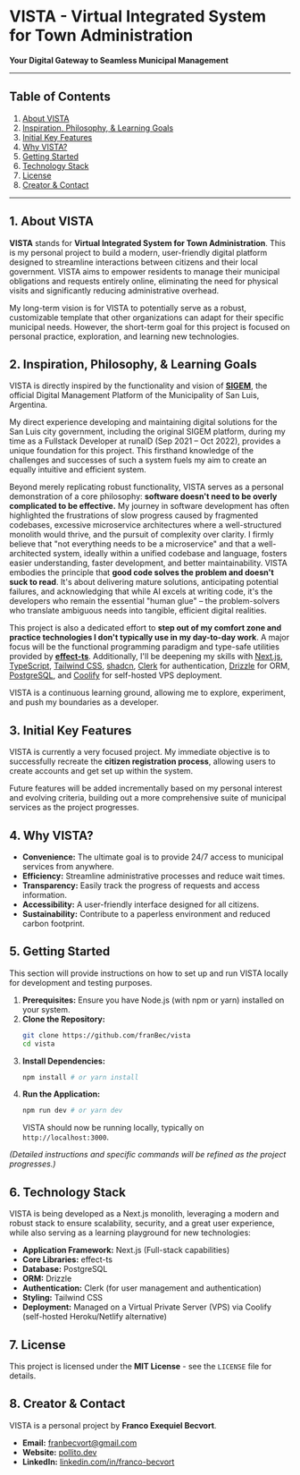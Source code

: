 # VISTA - Virtual Integrated System for Town Administration

**Your Digital Gateway to Seamless Municipal Management**

---

## Table of Contents

1.  [About VISTA](#about-vista)
2.  [Inspiration, Philosophy, & Learning Goals](#inspiration-philosophy--learning-goals)
3.  [Initial Key Features](#initial-key-features)
4.  [Why VISTA?](#why-vista)
5.  [Getting Started](#getting-started)
6.  [Technology Stack](#technology-stack)
7.  [License](#license)
8.  [Creator & Contact](#creator--contact)

---

## 1. About VISTA

**VISTA** stands for **Virtual Integrated System for Town Administration**. This
is my personal project to build a modern, user-friendly digital platform
designed to streamline interactions between citizens and their local government.
VISTA aims to empower residents to manage their municipal obligations and
requests entirely online, eliminating the need for physical visits and
significantly reducing administrative overhead.

My long-term vision is for VISTA to potentially serve as a robust, customizable
template that other organizations can adapt for their specific municipal needs.
However, the short-term goal for this project is focused on personal practice,
exploration, and learning new technologies.

## 2. Inspiration, Philosophy, & Learning Goals

VISTA is directly inspired by the functionality and vision of
[**SIGEM**](https://sigem.sanluislaciudad.gob.ar/), the official Digital
Management Platform of the Municipality of San Luis, Argentina.

My direct experience developing and maintaining digital solutions for the San
Luis city government, including the original SIGEM platform, during my time as a
Fullstack Developer at runaID (Sep 2021 – Oct 2022), provides a unique
foundation for this project. This firsthand knowledge of the challenges and
successes of such a system fuels my aim to create an equally intuitive and
efficient system.

Beyond merely replicating robust functionality, VISTA serves as a personal
demonstration of a core philosophy: **software doesn't need to be overly
complicated to be effective.** My journey in software development has often
highlighted the frustrations of slow progress caused by fragmented codebases,
excessive microservice architectures where a well-structured monolith would
thrive, and the pursuit of complexity over clarity. I firmly believe that "not
everything needs to be a microservice" and that a well-architected system,
ideally within a unified codebase and language, fosters easier understanding,
faster development, and better maintainability. VISTA embodies the principle
that **good code solves the problem and doesn't suck to read**. It's about
delivering mature solutions, anticipating potential failures, and acknowledging
that while AI excels at writing code, it's the developers who remain the
essential "human glue" – the problem-solvers who translate ambiguous needs into
tangible, efficient digital realities.

This project is also a dedicated effort to **step out of my comfort zone and
practice technologies I don't typically use in my day-to-day work**. A major
focus will be the functional programming paradigm and type-safe utilities
provided by [**effect-ts**](https://effect.website/). Additionally, I'll be
deepening my skills with [Next.js](https://nextjs.org/),
[TypeScript](https://www.typescriptlang.org/),
[Tailwind CSS](https://tailwindcss.com/), [shadcn](https://ui.shadcn.com/),
[Clerk](https://clerk.com/) for authentication,
[Drizzle](https://orm.drizzle.team/) for ORM,
[PostgreSQL](https://www.postgresql.org/), and [Coolify](https://coolify.io/)
for self-hosted VPS deployment.

VISTA is a continuous learning ground, allowing me to explore, experiment, and
push my boundaries as a developer.

## 3. Initial Key Features

VISTA is currently a very focused project. My immediate objective is to
successfully recreate the **citizen registration process**, allowing users to
create accounts and get set up within the system.

Future features will be added incrementally based on my personal interest and
evolving criteria, building out a more comprehensive suite of municipal services
as the project progresses.

## 4. Why VISTA?

- **Convenience:** The ultimate goal is to provide 24/7 access to municipal
  services from anywhere.
- **Efficiency:** Streamline administrative processes and reduce wait times.
- **Transparency:** Easily track the progress of requests and access
  information.
- **Accessibility:** A user-friendly interface designed for all citizens.
- **Sustainability:** Contribute to a paperless environment and reduced carbon
  footprint.

## 5. Getting Started

This section will provide instructions on how to set up and run VISTA locally
for development and testing purposes.

1.  **Prerequisites:** Ensure you have Node.js (with npm or yarn) installed on
    your system.
2.  **Clone the Repository:**
    ```bash
    git clone https://github.com/franBec/vista
    cd vista
    ```
3.  **Install Dependencies:**
    ```bash
    npm install # or yarn install
    ```
4.  **Run the Application:**
    ```bash
    npm run dev # or yarn dev
    ```
    VISTA should now be running locally, typically on `http://localhost:3000`.

_(Detailed instructions and specific commands will be refined as the project
progresses.)_

## 6. Technology Stack

VISTA is being developed as a Next.js monolith, leveraging a modern and robust
stack to ensure scalability, security, and a great user experience, while also
serving as a learning playground for new technologies:

- **Application Framework:** Next.js (Full-stack capabilities)
- **Core Libraries:** effect-ts
- **Database:** PostgreSQL
- **ORM:** Drizzle
- **Authentication:** Clerk (for user management and authentication)
- **Styling:** Tailwind CSS
- **Deployment:** Managed on a Virtual Private Server (VPS) via Coolify
  (self-hosted Heroku/Netlify alternative)

## 7. License

This project is licensed under the **MIT License** - see the `LICENSE` file for
details.

## 8. Creator & Contact

VISTA is a personal project by **Franco Exequiel Becvort**.

- **Email:** [franbecvort@gmail.com](mailto:franbecvort@gmail.com)
- **Website:** [pollito.dev](https://pollito.dev/)
- **LinkedIn:**
  [linkedin.com/in/franco-becvort](https://linkedin.com/in/franco-becvort)
